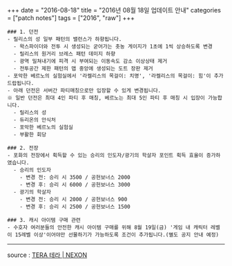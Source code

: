 +++
date = "2016-08-18"
title = "2016년 08월 18일 업데이트 안내"
categories = ["patch notes"]
tags = ["2016", "raw"]
+++

```
### 1. 던전
- 릴리스의 성 일부 패턴의 밸런스가 하향됩니다.
  - 왁스파이더와 전투 시 생성되는 굳어가는 촛농 게이지가 1초에 1씩 상승하도록 변경 
  - 릴리스의 원거리 브레스 패턴 데미지 하향
  - 광역 밀쳐내기에 피격 시 부여되는 이동속도 감소 이상상태 제거 
  - 전투공간 제한 패턴의 맵 중앙에 생성되는 도트 장판 제거 
- 포악한 베르노의 실험실에서 '라켈리스의 목걸이: 치명', '라켈리스의 목걸이: 힘'이 추가 드랍됩니다.
- 아래 던전은 서버간 파티매칭으로만 입장할 수 있게 변경됩니다.
※ 일반 던전은 최대 4인 파티 후 매칭, 베르노는 최대 5인 파티 후 매칭 시 입장이 가능합니다.
  - 릴리스의 성
  - 듀리온의 안식처
  - 포악한 베르노의 실험실
  - 부활한 회당

### 2. 전장
- 포화의 전장에서 획득할 수 있는 승리의 인도자/광기의 학살자 포인트 획득 효율이 증가하였습니다.
  - 승리의 인도자
    - 변경 전: 승리 시 3500 / 공헌보너스 2000
    - 변경 후: 승리 시 6000 / 공헌보너스 3000
  - 광기의 학살자
    - 변경 전: 승리 시 2000 / 공헌보너스 900
    - 변경 후: 승리 시 2500 / 공헌보너스 1500

### 3. 캐시 아이템 구매 관련
- 수호자 여러분들의 안전한 캐시 아이템 구매를 위해 8월 19일(금) '게임 내 캐릭터 레벨이 15레벨 이상'이어야만 선물하기가 가능하도록 조건이 추가됩니다.(별도 공지 안내 예정) 
```

----

source : [TERA 테라 | NEXON](http://tera.nexon.com/news/update/view.aspx?n4articlesn=)
